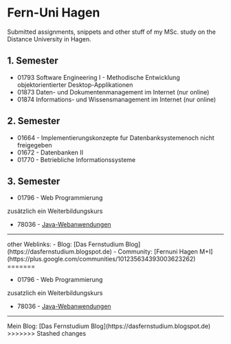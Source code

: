 # Fern-Uni Hagen
Submitted assignments, snippets and other stuff of my MSc. study on the Distance University in Hagen.

## 1. Semester
- 01793		Software Engineering I - Methodische Entwicklung objektorientierter Desktop-Applikationen 
- 01873 	Daten- und Dokumentenmanagement im Internet (nur online)	
- 01874 Informations- und Wissensmanagement im Internet (nur online)


## 2. Semester
- 01664 - Implementierungskonzepte fur Datenbanksystemenoch nicht freigegeben 
- 01672 - Datenbanken II
- 01770 - Betriebliche Informationssysteme

## 3. Semester

- 01796 - Web Programmierung

zusätzlich ein Weiterbildungskurs
- 78036 - [Java-Webanwendungen](http://www.isdb.fernuni-hagen.de/weiterbildung/index.php/informatik-kurse/java-webanwendungen)

<hr>
other Weblinks:
- Blog: [Das Fernstudium Blog](https://dasfernstudium.blogspot.de)
- Community: [Fernuni Hagen M+I](https://plus.google.com/communities/101235634393003623262)
=======

- 01796 - Web Programmierung

zusatzlich ein Weiterbildungskurs
- 78036 - [Java-Webanwendungen](http://www.isdb.fernuni-hagen.de/weiterbildung/index.php/informatik-kurse/java-webanwendungen)

<hr>
Mein Blog: [Das Fernstudium Blog](https://dasfernstudium.blogspot.de)
>>>>>>> Stashed changes
